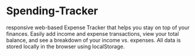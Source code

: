 # Spending-Tracker
 responsive web-based Expense Tracker that helps you stay on top of your finances. Easily add income and expense transactions, view your total balance, and see a breakdown of your income vs. expenses. All data is stored locally in the browser using localStorage.
